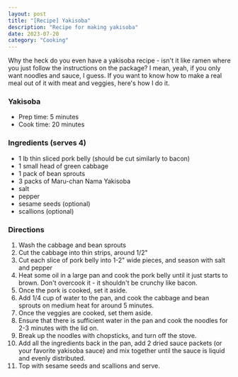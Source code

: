 ```yaml
---
layout: post
title: "[Recipe] Yakisoba"
description: "Recipe for making yakisoba"
date: 2023-07-20
category: "Cooking"
---
```


Why the heck do you even have a yakisoba recipe - isn't it like ramen where you just follow the instructions on the package? I mean, yeah, if you only want noodles and sauce, I guess. If you want to know how to make a real meal out of it with meat and veggies, here's how I do it.

<!-- more -->

### Yakisoba
- Prep time: 5 minutes
- Cook time: 20 minutes

### Ingredients (serves 4)
- 1 lb thin sliced pork belly (should be cut similarly to bacon)
- 1 small head of green cabbage
- 1 pack of bean sprouts
- 3 packs of Maru-chan Nama Yakisoba
- salt
- pepper
- sesame seeds (optional)
- scallions (optional)

### Directions
1. Wash the cabbage and bean sprouts
2. Cut the cabbage into thin strips, around 1/2"
3. Cut each slice of pork belly into 1-2" wide pieces, and season with salt and pepper
4. Heat some oil in a large pan and cook the pork belly until it just starts to brown. Don't overcook it - it shouldn't be crunchy like bacon.
5. Once the pork is cooked, set it aside.
6. Add 1/4 cup of water to the pan, and cook the cabbage and bean sprouts on medium heat for around 5 minutes. 
7. Once the veggies are cooked, set them aside.
8. Ensure that there is sufficient water in the pan and cook the noodles for 2-3 minutes with the lid on.
9. Break up the noodles with chopsticks, and turn off the stove.
10. Add all the ingredients back in the pan, add 2 dried sauce packets (or your favorite yakisoba sauce) and mix together until the sauce is liquid and evenly distributed.
11. Top with sesame seeds and scallions and serve.
